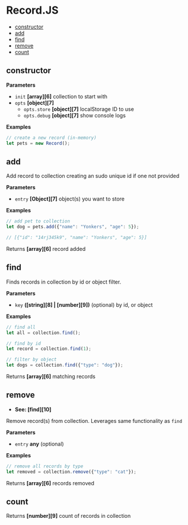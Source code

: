 # Record.JS

-   [constructor][1]
-   [add][2]
-   [find][3]
-   [remove][4]
-   [count][5]

## constructor

**Parameters**

-   `init` **[array][6]** collection to start with
-   `opts` **[object][7]** 
    -   `opts.store` **[object][7]** localStorage ID to use
    -   `opts.debug` **[object][7]** show console logs

**Examples**

```javascript
// create a new record (in-memory)
let pets = new Record();
```

## add

Add record to collection creating an sudo unique id if 
one not provided

**Parameters**

-   `entry` **[Object][7]** object(s) you want to store

**Examples**

```javascript
// add pet to collection
let dog = pets.add({"name": "Yonkers", "age": 5});

// [{"id": "14rj345k9", "name": "Yonkers", "age": 5}]
```

Returns **[array][6]** record added

## find

Finds records in collection by id or object filter.

**Parameters**

-   `key` **([string][8] \| [number][9])** (optional) by id, or object

**Examples**

```javascript
// find all
let all = collection.find();
```

```javascript
// find by id
let record = collection.find(1);
```

```javascript
// filter by object
let dogs = collection.find({"type": "dog"});
```

Returns **[array][6]** matching records

## remove

-   **See: [find][10]**

Remove record(s) from collection.  Leverages same functionality as `find`

**Parameters**

-   `entry` **any** (optional)

**Examples**

```javascript
// remove all records by type
let removed = collection.remove({"type": "cat"});
```

Returns **[array][6]** records removed

## count

Returns **[number][9]** count of records in collection

[1]: #constructor

[2]: #add

[3]: #find

[4]: #remove

[5]: #count
